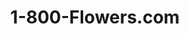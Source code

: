 ---
facebook: https://facebook.com/1800flowers
instagram: https://instagram.com/1800flowers
logohandle: 1800flowers
pinterest: https://pinterest.com/1800flowers
sort: 1800flowers
title: 1-800-Flowers.com
twitter: https://x.com/1800flowers
website: https://www.1800flowers.com/
youtube: https://youtube.com/1800flowers
---